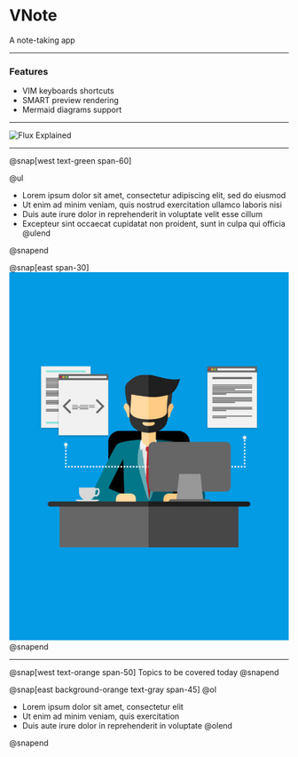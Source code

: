 # VNote 

A note-taking app

---

### Features

- VIM keyboards shortcuts
- SMART preview rendering
- Mermaid diagrams support

---

![Flux Explained](https://raw.githubusercontent.com/tamlok/vnote/master/screenshots/vnote.png)

---

@snap[west text-green span-60]

@ul[](false)
- Lorem ipsum dolor sit amet, consectetur adipiscing elit, sed do eiusmod
- Ut enim ad minim veniam, quis nostrud exercitation ullamco laboris nisi
- Duis aute irure dolor in reprehenderit in voluptate velit esse cillum
- Excepteur sint occaecat cupidatat non proident, sunt in culpa qui officia
@ulend

@snapend


@snap[east span-30]
![DEVELOPER](template/img/developer.jpg)
@snapend


---

@snap[west text-orange span-50]
Topics to be covered today
@snapend

@snap[east background-orange text-gray span-45]
@ol
- Lorem ipsum dolor sit amet, consectetur elit
- Ut enim ad minim veniam, quis exercitation
- Duis aute irure dolor in reprehenderit in voluptate
@olend

@snapend


